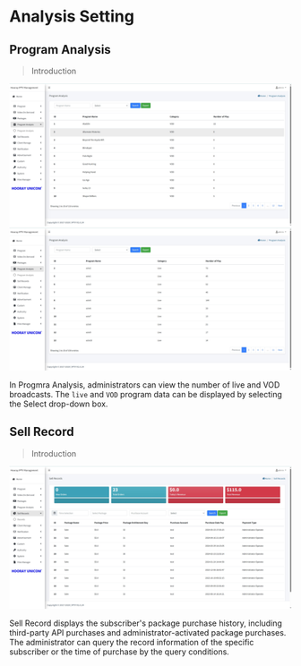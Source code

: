# Analysis Setting

## Program Analysis

>Introduction

![Progmra Analysis](_images/12.png)
![Progmra Analysis](_images/12-2.png)

In Progmra Analysis, administrators can view the number of live and VOD broadcasts. The `live` and `VOD` program data can be displayed by selecting the Select drop-down box.

## Sell Record

>Introduction

![Progmra Analysis](_images/13.png)

Sell Record displays the subscriber's package purchase history, including third-party API purchases and administrator-activated package purchases. The administrator can query the record information of the specific subscriber or the time of purchase by the query conditions.
